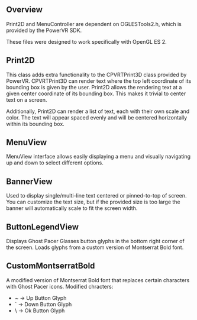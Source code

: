 ## Overview
Print2D and MenuController are dependent on OGLESTools2.h, which is provided by the PowerVR SDK.

These files were designed to work specifically with OpenGL ES 2.

## Print2D
This class adds extra functionality to the CPVRTPrint3D class provided by PowerVR. CPVRTPrint3D can render text where the top left coordinate of its bounding box is given by the user. Print2D allows the rendering text at a given center coordinate of its bounding box. This makes it trivial to center text on a screen.

Additionally, Print2D can render a list of text, each with their own scale and color. The text will appear spaced evenly and will be centered horizontally within its bounding box.

## MenuView
MenuView interface allows easily displaying a menu and visually navigating up and down to select different options.

## BannerView
Used to display single/multi-line text centered or pinned-to-top of screen. You can customize the text size, but if the provided size is too large the banner will automatically scale to fit the screen width.

## ButtonLegendView
Displays Ghost Pacer Glasses button glyphs in the bottom right corner of the screen. Loads glyphs from a custom version of Montserrat Bold font.

## CustomMontserratBold
A modified version of Montserrat Bold font that replaces certain characters with Ghost Pacer icons.
Modified chracters:
* ~ → Up Button Glyph
* ` → Down Button Glyph
* \ → Ok Button Glyph